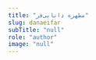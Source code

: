 ```yaml
--- 
title: "مطهره دانایی‌فر" 
slug: danaeifar 
subTitle: "null" 
role: "author" 
image: "null" 
--- 
```

